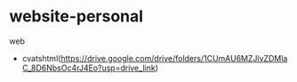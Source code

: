 # website-personal
web
- cvatshtml(https://drive.google.com/drive/folders/1CUmAU6MZJlvZDMlaC_8D6NbsOc4rJ4Eo?usp=drive_link)
